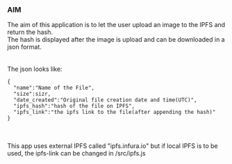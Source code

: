 ### AIM
The aim of this application is to let the user upload an image to the IPFS and return the hash.<br />
The hash is displayed after the image is upload and can be downloaded in a json format.<br />
<br /><br />
The json looks like:<br />
```
{
  "name":"Name of the File",
  "size":sizr,
  "date_created":"Original file creation date and time(UTC)",
  "ipfs_hash":"hash of the file on IPFS",
  "ipfs_link":"the ipfs link to the file(after appending the hash)"
}
```
<br /><br />
This app uses external IPFS called "ipfs.infura.io" but if local IPFS is to be used, the ipfs-link can be changed in /src/ipfs.js
